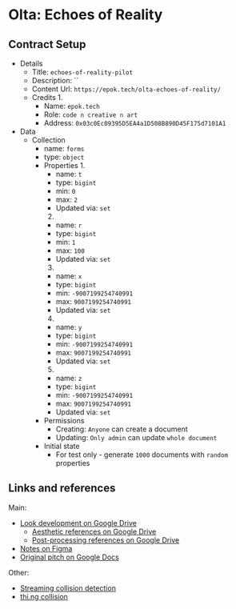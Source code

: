 # Olta: Echoes of Reality

## Contract Setup

- Details
  - Title: `echoes-of-reality-pilot`
  - Description: ``
  - Content Url: `https://epok.tech/olta-echoes-of-reality/`
  - Credits
    1.
      - Name: `epok.tech`
      - Role: `code ∩ creative ∩ art`
      - Address: `0x03c0Ec09395D5EA4a1D508B890D45F175d7101A1`
- Data
  - Collection
    - name: `forms`
    - type: `object`
    - Properties
      1.
        - name: `t`
        - type: `bigint`
        - min: `0`
        - max: `2`
        - Updated via: `set`
      2.
        - name: `r`
        - type: `bigint`
        - min: `1`
        - max: `100`
        - Updated via: `set`
      3.
        - name: `x`
        - type: `bigint`
        - min: `-9007199254740991`
        - max: `9007199254740991`
        - Updated via: `set`
      4.
        - name: `y`
        - type: `bigint`
        - min: `-9007199254740991`
        - max: `9007199254740991`
        - Updated via: `set`
      5.
        - name: `z`
        - type: `bigint`
        - min: `-9007199254740991`
        - max: `9007199254740991`
        - Updated via: `set`
    - Permissions
      - Creating: `Anyone` can create a document
      - Updating: `Only admin` can update `whole document`
    - Initial state
      - For test only - generate `1000` documents with `random` properties

## Links and references

Main:
- [Look development on Google Drive](https://drive.google.com/drive/folders/1a1ijLe0Oapmwl8sazFcAxCC4-wwHbQmu)
  - [Aesthetic references on Google Drive](https://drive.google.com/drive/folders/15muWw-6zDN231kTFpMiXRJbjLSmma06s)
  - [Post-processing references on Google Drive](https://drive.google.com/drive/folders/1202eJcl-x1M3VW9xI-kOsPNYzK16gC5x)
- [Notes on Figma](https://www.figma.com/board/p1FvZu0YFVoz9csFmgjDek/Echoes-of-Reality---Figma-Draft-1?node-id=0-1)
- [Original pitch on Google Docs](https://docs.google.com/document/d/1h7mCkPrX-oXGJyxdAgGiwytHayWF7XKGbIyMQ5_hTSc/edit#heading=h.vtx31ytow03o)

Other:
- [Streaming collision detection](https://0fps.net/2015/01/23/collision-detection-part-3-benchmarks/)
- [thi.ng collision](https://github.com/thi-ng/umbrella/tree/develop/packages/geom-accel)
